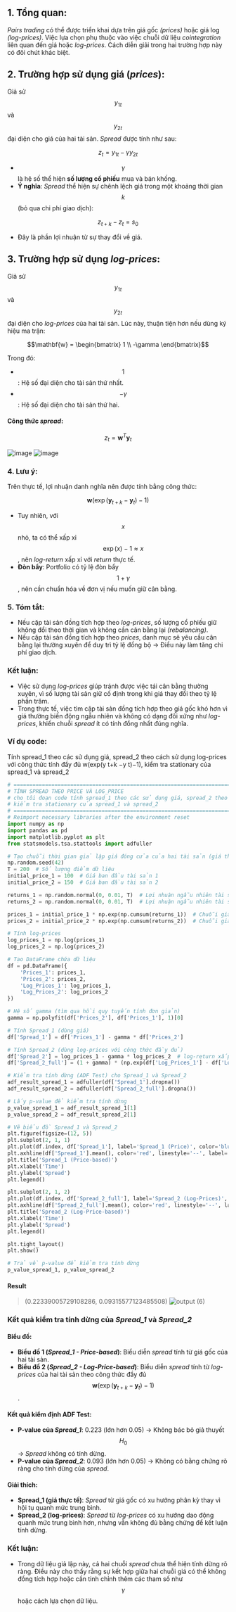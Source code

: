 ## 1. Tổng quan:
*Pairs trading* có thể được triển khai dựa trên giá gốc *(prices)* hoặc giá log *(log-prices)*. Việc lựa chọn phụ thuộc vào việc chuỗi dữ liệu *cointegration* liên quan đến giá hoặc *log-prices*. Cách diễn giải trong hai trường hợp này có đôi chút khác biệt.

## 2. Trường hợp sử dụng giá (*prices*):
Giả sử $$y_{1t}$$ và $$y_{2t}$$ đại diện cho giá của hai tài sản. *Spread* được tính như sau:

$$z_t = y_{1t} - \gamma y_{2t}$$

- $$\gamma$$ là hệ số thể hiện **số lượng cổ phiếu** mua và bán khống.
- **Ý nghĩa**: *Spread* thể hiện sự chênh lệch giá trong một khoảng thời gian $$k$$ (bỏ qua chi phí giao dịch):

$$z_{t+k} - z_t = s_0$$

- Đây là phần lợi nhuận từ sự thay đổi về giá.

## 3. Trường hợp sử dụng *log-prices*:
Giả sử $$y_{1t}$$ và $$y_{2t}$$ đại diện cho *log-prices* của hai tài sản. Lúc này, thuận tiện hơn nếu dùng ký hiệu ma trận:

$$\mathbf{w} = \begin{bmatrix} 1 \\ -\gamma \end{bmatrix}$$
  
Trong đó:
- $$1$$: Hệ số đại diện cho tài sản thứ nhất.
- $$-\gamma$$: Hệ số đại diện cho tài sản thứ hai.

#### Công thức *spread*:

$$z_t = \mathbf{w}^T \mathbf{y}_t$$

![image](https://github.com/user-attachments/assets/8fdffc54-3d67-4fcc-a932-38ad862f2691)
![image](https://github.com/user-attachments/assets/bb8922ef-5be2-40a0-8b1e-4dc1a7c6dbb8)

### 4. Lưu ý:
Trên thực tế, lợi nhuận danh nghĩa nên được tính bằng công thức:

$$\mathbf{w} \left( \exp(\mathbf{y}_{t+k} - \mathbf{y}_t) - 1 \right)$$

  - Tuy nhiên, với $$x$$ nhỏ, ta có thể xấp xỉ $$\exp(x) - 1 \approx x$$, nên *log-return* xấp xỉ với *return* thực tế.
  - **Đòn bẩy**: Portfolio có tỷ lệ đòn bẩy $$1 + \gamma$$, nên cần chuẩn hóa về đơn vị nếu muốn giữ cân bằng.

### 5. Tóm tắt:
- Nếu cặp tài sản đồng tích hợp theo *log-prices*, số lượng cổ phiếu giữ không đổi theo thời gian và không cần cân bằng lại *(rebalancing)*.
- Nếu cặp tài sản đồng tích hợp theo *prices*, danh mục sẽ yêu cầu cân bằng lại thường xuyên để duy trì tỷ lệ đồng bộ → Điều này làm tăng chi phí giao dịch.

### Kết luận:
- Việc sử dụng *log-prices* giúp tránh được việc tái cân bằng thường xuyên, vì số lượng tài sản giữ cố định trong khi giá thay đổi theo tỷ lệ phần trăm.
- Trong thực tế, việc tìm cặp tài sản đồng tích hợp theo giá gốc khó hơn vì giá thường biến động ngẫu nhiên và không có dạng đối xứng như *log-prices*, khiến chuỗi *spread* ít có tính đồng nhất đúng nghĩa.

### Ví dụ code: 
Tính spread_1 theo các sử dụng giá, spread_2 theo cách sử dụng log-prices với công thức tính đầy đủ w(exp(y t+k −y t)−1), kiểm tra stationary của spread_1 và spread_2
```python
# ============================================================================================================================================
# TÍNH SPREAD THEO PRICE VÀ LOG_PRICE
# cho tôi đoạn code tính spread_1 theo các sử dụng giá, spread_2 theo cách sử dụng log-prices với công thức tính đầy đủ w(exp(y t+k −y t)−1), 
# kiểm tra stationary của spread_1 và spread_2
# ============================================================================================================================================
# Reimport necessary libraries after the environment reset
import numpy as np
import pandas as pd
import matplotlib.pyplot as plt
from statsmodels.tsa.stattools import adfuller

# Tạo chuỗi thời gian giả lập giá đóng cửa của hai tài sản (giá thực tế)
np.random.seed(42)
T = 200  # Số lượng điểm dữ liệu
initial_price_1 = 100  # Giá ban đầu tài sản 1
initial_price_2 = 150  # Giá ban đầu tài sản 2

returns_1 = np.random.normal(0, 0.01, T)  # Lợi nhuận ngẫu nhiên tài sản 1
returns_2 = np.random.normal(0, 0.01, T)  # Lợi nhuận ngẫu nhiên tài sản 2

prices_1 = initial_price_1 * np.exp(np.cumsum(returns_1))  # Chuỗi giá tài sản 1
prices_2 = initial_price_2 * np.exp(np.cumsum(returns_2))  # Chuỗi giá tài sản 2

# Tính log-prices
log_prices_1 = np.log(prices_1)
log_prices_2 = np.log(prices_2)

# Tạo DataFrame chứa dữ liệu
df = pd.DataFrame({
    'Prices_1': prices_1,
    'Prices_2': prices_2,
    'Log_Prices_1': log_prices_1,
    'Log_Prices_2': log_prices_2
})

# Hệ số gamma (tìm qua hồi quy tuyến tính đơn giản)
gamma = np.polyfit(df['Prices_2'], df['Prices_1'], 1)[0]

# Tính Spread_1 (dùng giá)
df['Spread_1'] = df['Prices_1'] - gamma * df['Prices_2']

# Tính Spread_2 (dùng log-prices với công thức đầy đủ)
df['Spread_2'] = log_prices_1 - gamma * log_prices_2  # log-return xấp xỉ
df['Spread_2_full'] = (1 + gamma) * (np.exp(df['Log_Prices_1'] - df['Log_Prices_2']) - 1)  # công thức đầy đủ

# Kiểm tra tính dừng (ADF Test) cho Spread_1 và Spread_2
adf_result_spread_1 = adfuller(df['Spread_1'].dropna())
adf_result_spread_2 = adfuller(df['Spread_2_full'].dropna())

# Lấy p-value để kiểm tra tính dừng
p_value_spread_1 = adf_result_spread_1[1]
p_value_spread_2 = adf_result_spread_2[1]

# Vẽ biểu đồ Spread_1 và Spread_2
plt.figure(figsize=(12, 5))
plt.subplot(2, 1, 1)
plt.plot(df.index, df['Spread_1'], label='Spread_1 (Price)', color='blue')
plt.axhline(df['Spread_1'].mean(), color='red', linestyle='--', label='Mean (Spread_1)')
plt.title('Spread_1 (Price-based)')
plt.xlabel('Time')
plt.ylabel('Spread')
plt.legend()

plt.subplot(2, 1, 2)
plt.plot(df.index, df['Spread_2_full'], label='Spread_2 (Log-Prices)', color='orange')
plt.axhline(df['Spread_2_full'].mean(), color='red', linestyle='--', label='Mean (Spread_2)')
plt.title('Spread_2 (Log-Price-based)')
plt.xlabel('Time')
plt.ylabel('Spread')
plt.legend()

plt.tight_layout()
plt.show()

# Trả về p-value để kiểm tra tính dừng
p_value_spread_1, p_value_spread_2
```
#### Result
>(0.22339005729108286, 0.09315577123485508)
>![output (6)](https://github.com/user-attachments/assets/d7aa1f2b-4d28-41f4-83fa-cb9ec07c5978)

### Kết quả kiểm tra tính dừng của *Spread_1* và *Spread_2*
#### Biểu đồ:
- **Biểu đồ 1 (*Spread_1 - Price-based*)**: Biểu diễn *spread* tính từ giá gốc của hai tài sản.
- **Biểu đồ 2 (*Spread_2 - Log-Price-based*)**: Biểu diễn *spread* tính từ *log-prices* của hai tài sản theo công thức đầy đủ $$\mathbf{w} \left( \exp(\mathbf{y}_{t+k} - \mathbf{y}_t) - 1 \right)$$.

#### Kết quả kiểm định ADF Test:
- **P-value của *Spread_1***: 0.223 (lớn hơn 0.05) → Không bác bỏ giả thuyết $$H_0$$ → *Spread* không có tính dừng.
- **P-value của *Spread_2***: 0.093 (lớn hơn 0.05) → Không có bằng chứng rõ ràng cho tính dừng của *spread*.

#### Giải thích:
- **Spread_1 (giá thực tế)**: *Spread* từ giá gốc có xu hướng phân kỳ thay vì hội tụ quanh mức trung bình.
- **Spread_2 (log-prices)**: *Spread* từ *log-prices* có xu hướng dao động quanh mức trung bình hơn, nhưng vẫn không đủ bằng chứng để kết luận tính dừng.

### Kết luận:
- Trong dữ liệu giả lập này, cả hai chuỗi *spread* chưa thể hiện tính dừng rõ ràng. Điều này cho thấy rằng sự kết hợp giữa hai chuỗi giá có thể không đồng tích hợp hoặc cần tinh chỉnh thêm các tham số như $$\gamma$$ hoặc cách lựa chọn dữ liệu.

  

